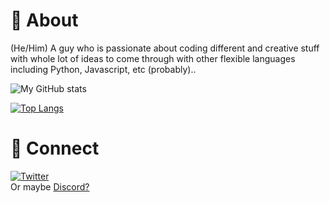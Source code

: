 # 👋 About 

(He/Him) A guy who is passionate about coding different and creative stuff with whole lot of ideas to come through with other flexible languages including Python, Javascript, etc (probably)..

![My GitHub stats](https://github-readme-stats.vercel.app/api?username=1olipop&show_icons=true&theme=cobalt)

[![Top Langs](https://github-readme-stats.vercel.app/api/top-langs/?username=1olipop&layout=compact)](https://github.com/1olipop/github-readme-stats)

# 💬 Connect

[![Twitter](https://emoji.gg/assets/emoji/7474_twitter.png)](https://twitter.com/1olipop)<br>
Or maybe [Discord?](https://discordapp.com/users/709613711475605544)

<!--
**1olipop/1olipop** is a ✨ _special_ ✨ repository because its `README.md` (this file) appears on your GitHub profile.

Here are some ideas to get you started:

- 🔭 I’m currently working on ...
- 🌱 I’m currently learning ...
- 👯 I’m looking to collaborate on ...
- 🤔 I’m looking for help with ...
- 💬 Ask me about ...
- 📫 How to reach me: ...
- 😄 Pronouns: ...
- ⚡ Fun fact: ...
-->
